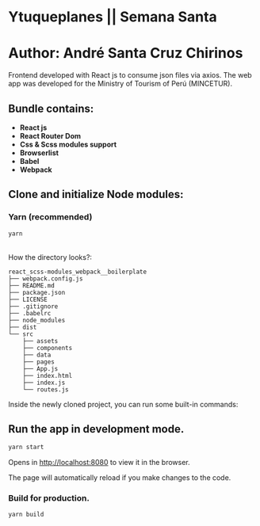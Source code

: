 # Ytuqueplanes || Semana Santa
# Author:  André Santa Cruz Chirinos
Frontend developed with React js to consume json files via axios. The web app was developed for the Ministry of Tourism of Perú (MINCETUR).
## Bundle contains:

- **React js**
- **React Router Dom**
- **Css & Scss modules support**
- **Browserlist**
- **Babel**
- **Webpack**

## Clone and initialize Node modules:

### Yarn (recommended)

```sh
yarn
```
<br>
How the directory looks?:

```
react_scss-modules_webpack__boilerplate
├── webpack.config.js
├── README.md
├── package.json
├── LICENSE
├── .gitignore
├── .babelrc
├── node_modules
├── dist
└── src
    ├── assets
    ├── components
    ├── data
    ├── pages
    ├── App.js
    ├── index.html
    ├── index.js
    └── routes.js
```

Inside the newly cloned project, you can run some built-in commands:

## Run the app in development mode.
```sh
yarn start
```
Opens in [http://localhost:8080](http://localhost:8080) to view it in the browser.

The page will automatically reload if you make changes to the code.

### Build for production.
```sh
yarn build
```